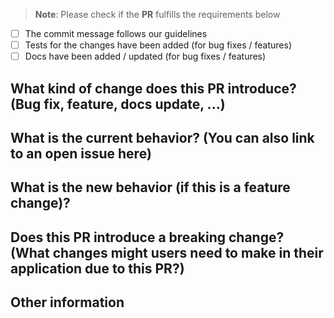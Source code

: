 
> **Note**: Please check if the **PR** fulfills the requirements below

- [ ] The commit message follows our guidelines
- [ ] Tests for the changes have been added (for bug fixes / features)
- [ ] Docs have been added / updated (for bug fixes / features)

## What kind of change does this PR introduce? (Bug fix, feature, docs update, ...)

## What is the current behavior? (You can also link to an open issue here)

## What is the new behavior (if this is a feature change)?

## Does this PR introduce a breaking change? (What changes might users need to make in their application due to this PR?)

## Other information
